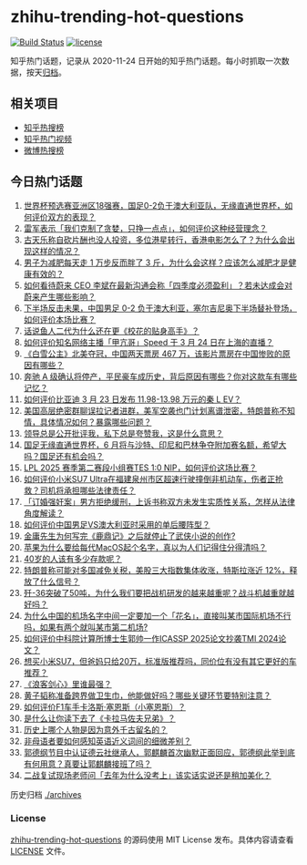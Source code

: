 # zhihu-trending-hot-questions

[![Build Status](https://github.com/justjavac/zhihu-trending-hot-questions/workflows/ci/badge.svg?branch=master)](https://github.com/justjavac/zhihu-trending-hot-questions/actions)
[![license](https://img.shields.io/github/license/justjavac/zhihu-trending-hot-questions)](https://github.com/justjavac/zhihu-trending-hot-questions/blob/master/LICENSE)

知乎热门话题，记录从 2020-11-24
日开始的知乎热门话题。每小时抓取一次数据，按天[归档](./archives)。

## 相关项目

- [知乎热搜榜](https://github.com/justjavac/zhihu-trending-top-search)
- [知乎热门视频](https://github.com/justjavac/zhihu-trending-hot-video)
- [微博热搜榜](https://github.com/justjavac/weibo-trending-hot-search)

## 今日热门话题

<!-- BEGIN -->
<!-- 最后更新时间 Wed Mar 26 2025 01:13:29 GMT+0800 (China Standard Time) -->

1. [世界杯预选赛亚洲区18强赛，国足0-2负于澳大利亚队，无缘直通世界杯，如何评价双方的表现？](https://www.zhihu.com/question/15536494376)
1. [雷军表示「我们克制了贪婪，只挣一点点」，如何评价这种经营理念？](https://www.zhihu.com/question/15707486405)
1. [古天乐称自砍片酬也没人投资，多位港星转行，香港电影怎么了？为什么会出现这样的情况？](https://www.zhihu.com/question/15699545414)
1. [男子为减肥每天走 1 万步反而胖了 3 斤，为什么会这样？应该怎么减肥才是健康有效的？](https://www.zhihu.com/question/15676824180)
1. [如何看待蔚来 CEO 李斌在最新沟通会称「四季度必须盈利」？若未达成会对蔚来产生哪些影响？](https://www.zhihu.com/question/15673604861)
1. [下半场反击未果，中国男足 0-2 负于澳大利亚，塞尔吉尼奥下半场替补登场，如何评价本场比赛？](https://www.zhihu.com/question/15714784930)
1. [话说鱼人二代为什么还在更《校花的贴身高手》？](https://www.zhihu.com/question/15451038120)
1. [如何评价知名网络主播「甲亢哥」Speed 于 3 月 24 日在上海的直播？](https://www.zhihu.com/question/1887559069914624500)
1. [《白雪公主》北美夺冠，中国两天票房 467 万，该影片票房在中国惨败的原因有哪些？](https://www.zhihu.com/question/15648454792)
1. [奔驰 A 级确认将停产，平民豪车成历史，背后原因有哪些？你对这款车有哪些记忆？](https://www.zhihu.com/question/15694904187)
1. [如何评价比亚迪 3 月 23 日发布 11.98-13.98 万元的秦 L EV？](https://www.zhihu.com/question/15624443751)
1. [美国高层绝密群聊误拉记者进群，美军空袭也门计划离谱泄密，特朗普称不知情，具体情况如何？暴露哪些问题？](https://www.zhihu.com/question/15705378185)
1. [领导总是公开批评我，私下总是夸赞我，这是什么意思？](https://www.zhihu.com/question/14620432955)
1. [国足无缘直通世界杯，6 月将与沙特、印尼和巴林争夺附加赛名额，希望大吗？国足还有机会吗？](https://www.zhihu.com/question/15724342094)
1. [LPL 2025 赛季第二赛段小组赛TES 1:0 NIP，如何评价这场比赛？](https://www.zhihu.com/question/15719463883)
1. [如何评价小米SU7 Ultra在福建泉州市区超速行驶撞倒非机动车，伤者正抢救？司机将承担哪些法律责任？](https://www.zhihu.com/question/15672042093)
1. [「订婚强奸案」男方拒绝缓刑，上诉书称双方未发生实质性关系，怎样从法律角度解读？](https://www.zhihu.com/question/15699023937)
1. [如何评价中国男足VS澳大利亚时采用的单后腰阵型？](https://www.zhihu.com/question/15720858237)
1. [金庸先生为何写完《鹿鼎记》之后就停止了武侠小说的创作?](https://www.zhihu.com/question/13772372954)
1. [苹果为什么要给每代MacOS起个名字，真以为人们记得住分得清吗？](https://www.zhihu.com/question/5025326767)
1. [40岁的人该有多少存款呢？](https://www.zhihu.com/question/458607367)
1. [特朗普称可能对多国减免关税，美股三大指数集体收涨，特斯拉涨近 12%，释放了什么信号？](https://www.zhihu.com/question/15695953237)
1. [歼-36突破了50吨，为什么我们要把战机研发的越来越重呢？战斗机越重就越好吗？](https://www.zhihu.com/question/15522268602)
1. [为什么中国的机场名字中间一定要加一个「花名」，直接叫某市国际机场不行吗，如果有两个就叫某市第二机场?](https://www.zhihu.com/question/1887557709508899000)
1. [如何评价中科院计算所博士生郭帅一作ICASSP 2025论文抄袭TMI 2024论文？](https://www.zhihu.com/question/15498633855)
1. [想买小米SU7，但爸妈只给20万，标准版推荐吗，同价位有没有其它更好的车推荐？](https://www.zhihu.com/question/15173710644)
1. [《浪客剑心》里谁最强？](https://www.zhihu.com/question/27834679)
1. [黄子韬称准备跨界做卫生巾，他能做好吗？哪些关键环节要特别注意？](https://www.zhihu.com/question/15540927075)
1. [如何评价F1车手卡洛斯·塞恩斯（小塞恩斯）？](https://www.zhihu.com/question/445195092)
1. [是什么让你读下去了《卡拉马佐夫兄弟》？](https://www.zhihu.com/question/15483265712)
1. [历史上哪个人物是因为意外千古留名的？](https://www.zhihu.com/question/10218505084)
1. [非母语者要如何感知英语近义词间的细微差别？](https://www.zhihu.com/question/15623616064)
1. [郭德纲节目中认证德云社继承人，郭麒麟首次幽默正面回应，郭德纲此举到底有何用意？真要让郭麒麟接班了吗？](https://www.zhihu.com/question/15672768316)
1. [二战复试现场老师问「去年为什么没考上」该实话实说还是稍加美化？](https://www.zhihu.com/question/15451442513)

<!-- END -->

历史归档 [./archives](./archives)

### License

[zhihu-trending-hot-questions](https://github.com/justjavac/zhihu-trending-hot-questions)
的源码使用 MIT License 发布。具体内容请查看 [LICENSE](./LICENSE) 文件。
